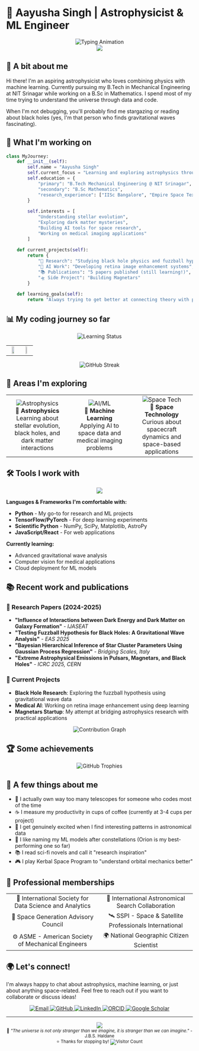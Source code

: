 # 🌌 Aayusha Singh | Astrophysicist & ML Engineer

<div align="center">
  <img src="https://readme-typing-svg.herokuapp.com?font=Orbitron&size=28&duration=3000&pause=1000&color=00D4FF&center=true&vCenter=true&multiline=true&width=800&height=100&lines=Exploring+the+Universe+through+Code;Mathematics+%7C+Astrophysics+%7C+AI" alt="Typing Animation"/>
</div>

<div align="center">
  <img src="https://capsule-render.vercel.app/api?type=waving&color=gradient&customColorList=6,11,20&height=180&section=header&text=Welcome%20to%20My%20Digital%20Observatory&fontSize=35&fontColor=white&animation=fadeIn&fontAlignY=30&desc=Where%20Stars%20Meet%20Algorithms&descAlignY=50&descSize=16"/>
</div>

## 👋 A bit about me

Hi there! I'm an aspiring astrophysicist who loves combining physics with machine learning. Currently pursuing my B.Tech in Mechanical Engineering at NIT Srinagar while working on a B.Sc in Mathematics. I spend most of my time trying to understand the universe through data and code.

When I'm not debugging, you'll probably find me stargazing or reading about black holes (yes, I'm that person who finds gravitational waves fascinating).

## 🚀 What I'm working on

```python
class MyJourney:
    def __init__(self):
        self.name = "Aayusha Singh"
        self.current_focus = "Learning and exploring astrophysics through AI"
        self.education = {
            "primary": "B.Tech Mechanical Engineering @ NIT Srinagar",
            "secondary": "B.Sc Mathematics",
            "research_experience": ["IISc Bangalore", "Empire Space Texas"]
        }
        
        self.interests = [
            "Understanding stellar evolution",
            "Exploring dark matter mysteries", 
            "Building AI tools for space research",
            "Working on medical imaging applications"
        ]
        
    def current_projects(self):
        return {
            "🔭 Research": "Studying black hole physics and fuzzball hypothesis",
            "🤖 AI Work": "Developing retina image enhancement systems",
            "📚 Publications": "5 papers published (still learning!)",
            "🛸 Side Project": "Building Magnetars"
        }
        
    def learning_goals(self):
        return "Always trying to get better at connecting theory with practical applications"
```

## 📊 My coding journey so far

<div align="center">
  <img src="https://readme-typing-svg.herokuapp.com?font=Fira+Code&size=16&duration=2000&pause=1000&color=58A6FF&center=true&vCenter=true&width=500&lines=Still+learning+and+growing...;Building+projects+one+commit+at+a+time" alt="Learning Status"/>
</div>

<div align="center">
  <table style="border: none;">
    <tr>
      <td align="center" style="border: none;">
        <img width="55%" src="https://github-readme-stats.vercel.app/api?username=aayu-sha&show_icons=true&theme=react&hide_border=true&bg_color=0D1117&title_color=58A6FF&icon_color=1F6FEB&text_color=C3D1D9&ring_color=58A6FF&include_all_commits=true&count_private=true"/>
      </td>
      <td align="center" style="border: none;">
        <img width="45%" src="https://github-readme-stats.vercel.app/api/top-langs/?username=aayu-sha&layout=compact&theme=react&hide_border=true&bg_color=0D1117&title_color=58A6FF&text_color=C3D1D9"/>
      </td>
    </tr>
  </table>
</div>

<div align="center">
  <img src="https://github-readme-streak-stats.herokuapp.com/?user=aayu-sha&theme=react&hide_border=true&background=0D1117&stroke=58A6FF&ring=58A6FF&fire=FF6B6B&currStreakLabel=58A6FF" alt="GitHub Streak"/>
</div>

## 🔬 Areas I'm exploring

<div align="center">
  <table>
    <tr>
      <td align="center" width="33%">
        <img src="https://img.icons8.com/nolan/64/physics.png" alt="Astrophysics"/>
        <br><b>🔭 Astrophysics</b>
        <br>Learning about stellar evolution, black holes, and dark matter interactions
      </td>
      <td align="center" width="33%">
        <img src="https://img.icons8.com/nolan/64/artificial-intelligence.png" alt="AI/ML"/>
        <br><b>🤖 Machine Learning</b>
        <br>Applying AI to space data and medical imaging problems
      </td>
      <td align="center" width="33%">
        <img src="https://img.icons8.com/nolan/64/rocket.png" alt="Space Tech"/>
        <br><b>🚀 Space Technology</b>
        <br>Curious about spacecraft dynamics and space-based applications
      </td>
    </tr>
  </table>
</div>

## 🛠️ Tools I work with

<div align="center">
  <img src="https://skillicons.dev/icons?i=python,tensorflow,pytorch,js,html,css,react,nodejs,git,github,docker,aws,mysql,mongodb&theme=dark" />
</div>

**Languages & Frameworks I'm comfortable with:**
- **Python** - My go-to for research and ML projects
- **TensorFlow/PyTorch** - For deep learning experiments
- **Scientific Python** - NumPy, SciPy, Matplotlib, AstroPy
- **JavaScript/React** - For web applications

**Currently learning:**
- Advanced gravitational wave analysis
- Computer vision for medical applications
- Cloud deployment for ML models

## 📚 Recent work and publications

### 🌌 Research Papers (2024-2025)
- **"Influence of Interactions between Dark Energy and Dark Matter on Galaxy Formation"** - *IJASEAT*
- **"Testing Fuzzball Hypothesis for Black Holes: A Gravitational Wave Analysis"** - *EAS 2025*
- **"Bayesian Hierarchical Inference of Star Cluster Parameters Using Gaussian Process Regression"** - *Bridging Scales, Italy*
- **"Extreme Astrophysical Emissions in Pulsars, Magnetars, and Black Holes"** - *ICRC 2025, CERN*

### 🚀 Current Projects
- **Black Hole Research**: Exploring the fuzzball hypothesis using gravitational wave data
- **Medical AI**: Working on retina image enhancement using deep learning
- **Magnetars Startup**: My attempt at bridging astrophysics research with practical applications

<div align="center">
  <img src="https://github-readme-activity-graph.vercel.app/graph?username=aayu-sha&bg_color=0D1117&color=58A6FF&line=1F6FEB&point=FF6B6B&area=true&hide_border=true" alt="Contribution Graph"/>
</div>

## 🏆 Some achievements

<div align="center">
  <img src="https://github-profile-trophy.vercel.app/?username=aayu-sha&theme=darkhub&no-frame=true&margin-w=15&margin-h=15&column=7" alt="GitHub Trophies"/>
</div>

## 🌟 A few things about me

- 🔭 I actually own way too many telescopes for someone who codes most of the time
- ☕ I measure my productivity in cups of coffee (currently at 3-4 cups per project)
- 🌌 I get genuinely excited when I find interesting patterns in astronomical data
- 🤖 I like naming my ML models after constellations (Orion is my best-performing one so far)
- 📚 I read sci-fi novels and call it "research inspiration"
- 🎮 I play Kerbal Space Program to "understand orbital mechanics better"

## 🎯 Professional memberships

<div align="center">
  <table>
    <tr>
      <td align="center">🔬 International Society for Data Science and Analytics</td>
      <td align="center">🌟 International Astronomical Search Collaboration</td>
    </tr>
    <tr>
      <td align="center">🚀 Space Generation Advisory Council</td>
      <td align="center">🛰️ SSPI - Space & Satellite Professionals International</td>
    </tr>
    <tr>
      <td align="center">⚙️ ASME - American Society of Mechanical Engineers</td>
      <td align="center">🌍 National Geographic Citizen Scientist</td>
    </tr>
  </table>
</div>

## 🌍 Let's connect!

I'm always happy to chat about astrophysics, machine learning, or just about anything space-related. Feel free to reach out if you want to collaborate or discuss ideas!

<div align="center">
  <a href="mailto:singh.aayushaa@gmail.com">
    <img src="https://img.shields.io/badge/Email-D14836?style=for-the-badge&logo=gmail&logoColor=white" alt="Email"/>
  </a>
  <a href="https://github.com/aayu-sha">
    <img src="https://img.shields.io/badge/GitHub-100000?style=for-the-badge&logo=github&logoColor=white" alt="GitHub"/>
  </a>
  <a href="https://www.linkedin.com/in/aayusha-singh">
    <img src="https://img.shields.io/badge/LinkedIn-0077B5?style=for-the-badge&logo=linkedin&logoColor=white" alt="LinkedIn"/>
  </a>
  <a href="https://orcid.org/0009-0008-7361-2813">
    <img src="https://img.shields.io/badge/ORCID-A6CE39?style=for-the-badge&logo=orcid&logoColor=white" alt="ORCID"/>
  </a>
  <a href="https://scholar.google.com/citations?user=YourGoogleScholarID">
    <img src="https://img.shields.io/badge/Google_Scholar-4285F4?style=for-the-badge&logo=google-scholar&logoColor=white" alt="Google Scholar"/>
  </a>
</div>

---

<div align="center">
  <img src="https://capsule-render.vercel.app/api?type=waving&color=gradient&customColorList=6,11,20&height=100&section=footer&fontSize=0&animation=fadeIn"/>
</div>

<div align="center">
  <sub>🌌 <em>"The universe is not only stranger than we imagine, it is stranger than we can imagine."</em> - J.B.S. Haldane</sub>
  <br>
  <sub>⭐ Thanks for stopping by! <img src="https://profile-counter.glitch.me/aayu-sha/count.svg" alt="Visitor Count" style="vertical-align: middle;"/></sub>
</div>